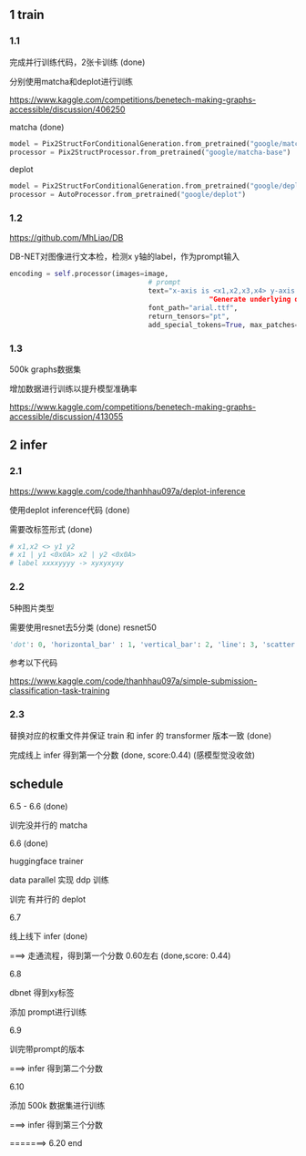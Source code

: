 ## 1 train

### 1.1

完成并行训练代码，2张卡训练 (done)



分别使用matcha和deplot进行训练

https://www.kaggle.com/competitions/benetech-making-graphs-accessible/discussion/406250

matcha (done)

```python
model = Pix2StructForConditionalGeneration.from_pretrained("google/matcha-plotqa-v2")
processor = Pix2StructProcessor.from_pretrained("google/matcha-base")
```

deplot

```python
model = Pix2StructForConditionalGeneration.from_pretrained("google/deplot")
processor = AutoProcessor.from_pretrained("google/deplot")
```

### 1.2

https://github.com/MhLiao/DB

DB-NET对图像进行文本检，检测x y轴的label，作为prompt输入

```python
encoding = self.processor(images=image,
                                  # prompt
                                  text="x-axis is <x1,x2,x3,x4> y-axis is <y1,y2,y3,y4>“ +
                          						 "Generate underlying data table of the figure below:",
                                  font_path="arial.ttf",
                                  return_tensors="pt",
                                  add_special_tokens=True, max_patches=MAX_PATCHES)
```

### 1.3

500k graphs数据集

增加数据进行训练以提升模型准确率

https://www.kaggle.com/competitions/benetech-making-graphs-accessible/discussion/413055



## 2 infer

### 2.1

https://www.kaggle.com/code/thanhhau097a/deplot-inference

使用deplot inference代码 (done)

需要改标签形式 (done)

```python
# x1,x2 <> y1 y2
# x1 | y1 <0x0A> x2 | y2 <0x0A>
# label xxxxyyyy -> xyxyxyxy
```

### 2.2

5种图片类型

需要使用resnet去5分类 (done) resnet50

```python
'dot': 0, 'horizontal_bar' : 1, 'vertical_bar': 2, 'line': 3, 'scatter': 4
```

参考以下代码

https://www.kaggle.com/code/thanhhau097a/simple-submission-classification-task-training

### 2.3

替换对应的权重文件并保证 train 和 infer 的 transformer 版本一致 (done)

完成线上 infer 得到第一个分数 (done, score:0.44) (感模型觉没收敛)


## schedule

6.5 - 6.6 (done)

训完没并行的 matcha

6.6 (done)

huggingface trainer

data parallel 实现 ddp 训练

训完 有并行的 deplot

6.7

线上线下 infer (done)

===> 走通流程，得到第一个分数 0.60左右 (done,score: 0.44)

6.8

dbnet 得到xy标签

添加 prompt进行训练

6.9 

训完带prompt的版本

===> infer 得到第二个分数 

6.10

添加 500k 数据集进行训练

===> infer 得到第三个分数



=======>  6.20 end


